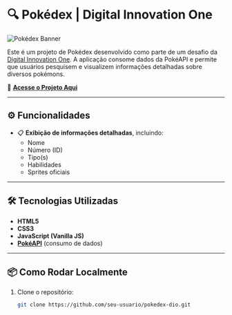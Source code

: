 # 🔍 Pokédex | Digital Innovation One

![Pokédex Banner](https://pokedex-liard-theta.vercel.app/assets/img/pokedex.png)

Este é um projeto de Pokédex desenvolvido como parte de um desafio da [Digital Innovation One](https://www.dio.me). A aplicação consome dados da PokéAPI e permite que usuários pesquisem e visualizem informações detalhadas sobre diversos pokémons.

🔗 **[Acesse o Projeto Aqui](https://pokedex-liard-theta.vercel.app/)**

---

## ⚙️ Funcionalidades
- 📋 **Exibição de informações detalhadas**, incluindo:
  - Nome
  - Número (ID)
  - Tipo(s)
  - Habilidades
  - Sprites oficiais

---

## 🛠️ Tecnologias Utilizadas

- **HTML5**  
- **CSS3**
- **JavaScript (Vanilla JS)**
- **[PokéAPI](https://pokeapi.co/)** (consumo de dados)

---

## 📦 Como Rodar Localmente

1. Clone o repositório:
   ```bash
   git clone https://github.com/seu-usuario/pokedex-dio.git

